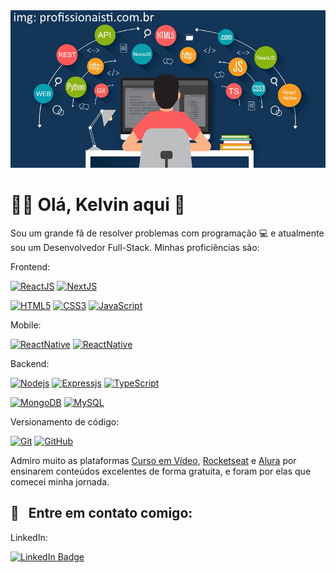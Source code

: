 <!--
**kelvindemirandabarros/kelvindemirandabarros** is a ✨ _special_ ✨ repository because its `README.md` (this file) appears on your GitHub profile.

Here are some ideas to get you started:

- 🔭 I’m currently working on ...
- 🌱 I’m currently learning ...
- 👯 I’m looking to collaborate on ...
- 🤔 I’m looking for help with ...
- 💬 Ask me about ...
- 📫 How to reach me: ...
- 😄 Pronouns: ...
- ⚡ Fun fact: ...
-->

<img width="auto" src="https://github.com/kelvindemirandabarros/kelvindemirandabarros/blob/master/gh-banner.png">

# :man_technologist: Olá, Kelvin aqui 👋

Sou um grande fã de resolver problemas com programação :computer: e atualmente sou um Desenvolvedor Full-Stack. Minhas proficiências são:

Frontend:

[![ReactJS](https://img.shields.io/badge/-ReactJS-black?style=flat-square&logo=react&link=https://github.com/kelvindemirandabarros/)](https://github.com/kelvindemirandabarros/)
[![NextJS](https://img.shields.io/badge/-NextJS-black?style=flat-square&logo=nextdotjs&link=https://github.com/kelvindemirandabarros/)](https://github.com/kelvindemirandabarros/)

[![HTML5](https://img.shields.io/badge/-HTML5-E34F26?style=flat-square&logo=html5&logoColor=white&link=https://github.com/kelvindemirandabarros/)](https://github.com/kelvindemirandabarros/)
[![CSS3](https://img.shields.io/badge/-CSS3-1572B6?style=flat-square&logo=css3&link=https://github.com/kelvindemirandabarros/)](https://github.com/kelvindemirandabarros/)
[![JavaScript](https://img.shields.io/badge/-JavaScript-black?style=flat-square&logo=javascript&link=https://github.com/kelvindemirandabarros/)](https://github.com/kelvindemirandabarros/)

Mobile:

[![ReactNative](https://img.shields.io/badge/-ReactNative-black?style=flat-square&logo=react&link=https://github.com/kelvindemirandabarros/)](https://github.com/kelvindemirandabarros/)
[![ReactNative](https://img.shields.io/badge/-Expo-black?style=flat-square&logo=expo&link=https://github.com/kelvindemirandabarros/)](https://github.com/kelvindemirandabarros/)

Backend:

[![Nodejs](https://img.shields.io/badge/-NodeJS-white?style=flat-square&logo=Node.js&link=https://github.com/kelvindemirandabarros/)](https://github.com/kelvindemirandabarros/)
[![Expressjs](https://img.shields.io/badge/-ExpressJS-black?style=flat-square&logo=express&link=https://github.com/kelvindemirandabarros/)](https://github.com/kelvindemirandabarros/)
[![TypeScript](https://img.shields.io/badge/-TypeScript-white?style=flat-square&logo=typescript&link=https://github.com/kelvindemirandabarros/)](https://github.com/kelvindemirandabarros/)

[![MongoDB](https://img.shields.io/badge/-MongoDB-white?style=flat-square&logo=mongodb&link=https://github.com/kelvindemirandabarros/)](https://github.com/kelvindemirandabarros/)
[![MySQL](https://img.shields.io/badge/-MySQL-white?style=flat-square&logo=mysql&link=https://github.com/kelvindemirandabarros/)](https://github.com/kelvindemirandabarros/)

<!-- [![PostgreSQL](https://img.shields.io/badge/-PostgreSQL-white?style=flat-square&logo=postgresql&link=https://github.com/kelvindemirandabarros/)](https://github.com/kelvindemirandabarros/) -->

Versionamento de código:

[![Git](https://img.shields.io/badge/-Git-black?style=flat-square&logo=git&link=https://github.com/kelvindemirandabarros/)](https://github.com/kelvindemirandabarros/)
[![GitHub](https://img.shields.io/badge/-GitHub-181717?style=flat-square&logo=github&link=https://github.com/kelvindemirandabarros/)](https://github.com/kelvindemirandabarros/)

Admiro muito as plataformas [Curso em Vídeo](https://www.youtube.com/user/cursosemvideo), [Rocketseat](https://rocketseat.com.br/) e [Alura](https://www.alura.com.br/) por ensinarem conteúdos excelentes de forma gratuita, e foram por elas que comecei minha jornada.

<!-- [![Docker](https://img.shields.io/badge/-Docker-black?style=flat-square&logo=docker&link=https://github.com/kelvindemirandabarros/)](https://github.com/kelvindemirandabarros/) -->

## :email: &nbsp; Entre em contato comigo:

<!-- [![Hotmail Badge](https://img.shields.io/badge/-Hotmail-0078D4?style=flat-square&logo=microsoft-outlook&logoColor=white&link=mailto:kmbcg@hotmail.com)](mailto:kmbcg@hotmail.com) -->

LinkedIn:

[![LinkedIn Badge](https://img.shields.io/badge/-KelvinDeMirandaBarros-005683?style=flat-square&logo=Linkedin&logoColor=white&link=https://www.linkedin.com/in/kelvindemirandabarros/)](https://www.linkedin.com/in/kelvindemirandabarros/)
